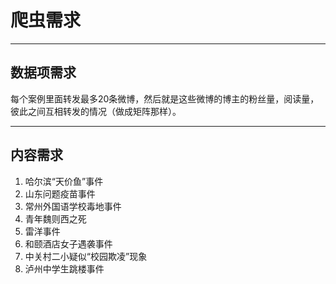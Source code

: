 # 爬虫需求

------

## 数据项需求
每个案例里面转发最多20条微博，然后就是这些微博的博主的粉丝量，阅读量，彼此之间互相转发的情况（做成矩阵那样）。

------

## 内容需求

1. 哈尔滨“天价鱼”事件
2. 山东问题疫苗事件
3. 常州外国语学校毒地事件
4. 青年魏则西之死
5. 雷洋事件
6. 和颐酒店女子遇袭事件
7. 中关村二小疑似“校园欺凌”现象
8. 泸州中学生跳楼事件